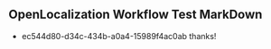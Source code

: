 ## OpenLocalization Workflow Test MarkDown
* ec544d80-d34c-434b-a0a4-15989f4ac0ab thanks!

<!--HONumber=Jul16_HO4-->



